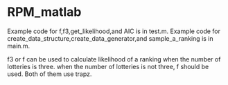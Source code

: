# RPM_matlab
Example code for f,f3,get_likelihood,and AIC is in test.m.
Example code for create_data_structure,create_data_generator,and sample_a_ranking is in main.m.

f3 or f can be used to calculate likelihood of a ranking when the number of lotteries is three.
when the number of lotteries is not three, f should be used. Both of them use trapz.



